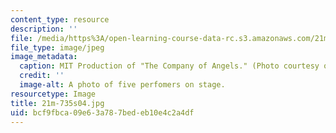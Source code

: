 ```yaml
---
content_type: resource
description: ''
file: /media/https%3A/open-learning-course-data-rc.s3.amazonaws.com/21m-735-technical-design-scenery-mechanisms-and-special-effects-spring-2004/bcf9fbca09e63a787bedeb10e4c2a4df_21m-735s04.jpg
file_type: image/jpeg
image_metadata:
  caption: MIT Production of "The Company of Angels." (Photo courtesy of OCW.)
  credit: ''
  image-alt: A photo of five perfomers on stage.
resourcetype: Image
title: 21m-735s04.jpg
uid: bcf9fbca-09e6-3a78-7bed-eb10e4c2a4df
---
```

